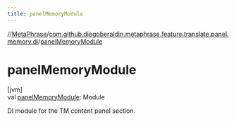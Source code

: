 ```yaml
---
title: panelMemoryModule
---
```

//[MetaPhrase](../../index.html)/[com.github.diegoberaldin.metaphrase.feature.translate.panel.memory.di](index.html)/[panelMemoryModule](panel-memory-module.html)



# panelMemoryModule



[jvm]\
val [panelMemoryModule](panel-memory-module.html): Module



DI module for the TM content panel section.





